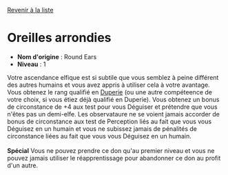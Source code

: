 [Revenir à la liste](..)

# Oreilles arrondies

 * **Nom d'origine** : Round Ears
 * **Niveau** : 1


<p><span id="ctl00_MainContent_DetailedOutput">Votre ascendance elfique est si subtile que vous semblez à peine différent des autres humains et vous avez appris à utiliser cela à votre avantage. Vous obtenez le rang qualifié en <a href="https://2e.aonprd.com/Skills.aspx?ID=5">Duperie</a> (ou une autre compéteence de votre choix, si vous étiez déjà qualifié en Duperie). Vous obtenez un bonus de circonstance de +4 aux test pour vous Déguiser et prétendre que vous n'êtes pas un demi-elfe. Les observataure ne se voient jamais accorder de bonus de circonstance aux test de Perception liés au fait que vous vous Déguisez en un humain et vous ne subissez jamais de pénalités de circonstance liées au fait que vous vous Déguisez en un humain.<br><br><strong>Spécial</strong> Vous ne pouvez prendre ce don qu'au premier niveau et vous ne pouvez jamais utiliser le réapprentissage pour abandonner ce don au profit d'un autre.&nbsp;</span></p>